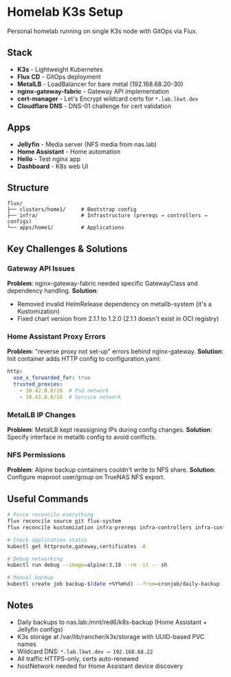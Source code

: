 # Homelab K3s Setup

Personal homelab running on single K3s node with GitOps via Flux.

## Stack
- **K3s** - Lightweight Kubernetes
- **Flux CD** - GitOps deployment
- **MetalLB** - LoadBalancer for bare metal (192.168.68.20-30)
- **nginx-gateway-fabric** - Gateway API implementation
- **cert-manager** - Let's Encrypt wildcard certs for `*.lab.lkwt.dev`
- **Cloudflare DNS** - DNS-01 challenge for cert validation

## Apps
- **Jellyfin** - Media server (NFS media from nas.lab)
- **Home Assistant** - Home automation
- **Hello** - Test nginx app
- **Dashboard** - K8s web UI

## Structure
```
flux/
├── clusters/home1/     # Bootstrap config
├── infra/              # Infrastructure (prereqs → controllers → configs)
└── apps/home1/         # Applications
```

## Key Challenges & Solutions

### Gateway API Issues
**Problem**: nginx-gateway-fabric needed specific GatewayClass and dependency handling.
**Solution**:
- Removed invalid HelmRelease dependency on metallb-system (it's a Kustomization)
- Fixed chart version from 2.1.1 to 1.2.0 (2.1.1 doesn't exist in OCI registry)

### Home Assistant Proxy Errors
**Problem**: "reverse proxy not set-up" errors behind nginx-gateway.
**Solution**: Init container adds HTTP config to configuration.yaml:
```yaml
http:
  use_x_forwarded_for: true
  trusted_proxies:
    - 10.42.0.0/16  # Pod network
    - 10.43.0.0/16  # Service network
```

### MetalLB IP Changes
**Problem**: MetalLB kept reassigning IPs during config changes.
**Solution**: Specify interface in metallb config to avoid conflicts.

### NFS Permissions
**Problem**: Alpine backup containers couldn't write to NFS share.
**Solution**: Configure maproot user/group on TrueNAS NFS export.

## Useful Commands

```bash
# Force reconcile everything
flux reconcile source git flux-system
flux reconcile kustomization infra-prereqs infra-controllers infra-configs apps

# Check application status
kubectl get httproute,gateway,certificates -A

# Debug networking
kubectl run debug --image=alpine:3.18 --rm -it -- sh

# Manual backup
kubectl create job backup-$(date +%Y%m%d) --from=cronjob/daily-backup -n backup-system
```

## Notes
- Daily backups to nas.lab:/mnt/red6/k8s-backup (Home Assistant + Jellyfin configs)
- K3s storage at /var/lib/rancher/k3s/storage with UUID-based PVC names
- Wildcard DNS: `*.lab.lkwt.dev → 192.168.68.22`
- All traffic HTTPS-only, certs auto-renewed
- hostNetwork needed for Home Assistant device discovery